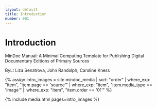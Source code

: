 ```yaml
---
layout: default
title: Introduction
number: 001
---
```


# Introduction

MinDoc Manual: A Minimal Computing Template for Publishing Digital Documentary Editions of Primary Sources

ByL: Liza Senatrova, John Randolph, Caroline Kness

{% assign intro_images = site.mindoc_media | sort: "order" | where_exp: "item", "item.page == 'source'" | where_exp: "item", "item.media_type == 'image'" |  where_exp: "item", "item.order == '01'" %} 

{% include media.html pages=intro_images %} 
